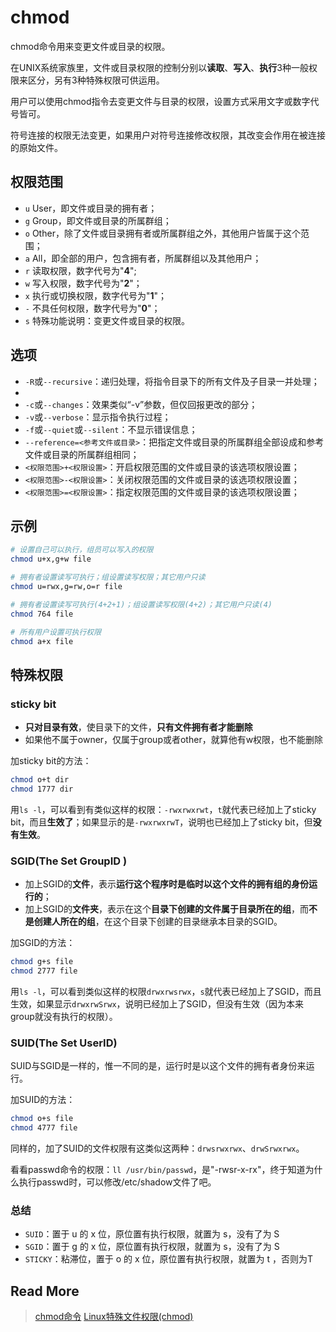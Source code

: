 
# chmod

chmod命令用来变更文件或目录的权限。

在UNIX系统家族里，文件或目录权限的控制分别以**读取**、**写入**、**执行**3种一般权限来区分，另有3种特殊权限可供运用。

用户可以使用chmod指令去变更文件与目录的权限，设置方式采用文字或数字代号皆可。

符号连接的权限无法变更，如果用户对符号连接修改权限，其改变会作用在被连接的原始文件。 

## 权限范围

- `u` User，即文件或目录的拥有者； 
- `g` Group，即文件或目录的所属群组； 
- `o` Other，除了文件或目录拥有者或所属群组之外，其他用户皆属于这个范围； 
- `a` All，即全部的用户，包含拥有者，所属群组以及其他用户； 
- `r` 读取权限，数字代号为"**4**"; 
- `w` 写入权限，数字代号为"**2**"； 
- `x` 执行或切换权限，数字代号为"**1**"； 
- `-` 不具任何权限，数字代号为"**0**"； 
- `s` 特殊功能说明：变更文件或目录的权限。


## 选项

- `-R`或`--recursive`：递归处理，将指令目录下的所有文件及子目录一并处理； 
- 
- `-c`或`--changes`：效果类似“-v”参数，但仅回报更改的部分； 
- `-v`或`--verbose`：显示指令执行过程；
- `-f`或`--quiet`或`--silent`：不显示错误信息； 
- `--reference=<参考文件或目录>`：把指定文件或目录的所属群组全部设成和参考文件或目录的所属群组相同； 
- `<权限范围>+<权限设置>`：开启权限范围的文件或目录的该选项权限设置； 
- `<权限范围>-<权限设置>`：关闭权限范围的文件或目录的该选项权限设置； 
- `<权限范围>=<权限设置>`：指定权限范围的文件或目录的该选项权限设置；

## 示例
``` bash
# 设置自己可以执行，组员可以写入的权限 
chmod u+x,g+w file　

# 拥有者设置读写可执行；组设置读写权限；其它用户只读
chmod u=rwx,g=rw,o=r file 

# 拥有者设置读写可执行(4+2+1)；组设置读写权限(4+2)；其它用户只读(4)
chmod 764 file 

# 所有用户设置可执行权限
chmod a+x file　　
```

## 特殊权限

### sticky bit

- **只对目录有效**，使目录下的文件，**只有文件拥有者才能删除**
- 如果他不属于owner，仅属于group或者other，就算他有w权限，也不能删除

加sticky bit的方法：
``` bash
chmod o+t dir
chmod 1777 dir
```

用`ls -l`，可以看到有类似这样的权限：`-rwxrwxrwt`，`t`就代表已经加上了sticky bit，而且**生效了**；如果显示的是`-rwxrwxrwT`，说明也已经加上了sticky bit，但**没有生效**。

### SGID(The Set GroupID )

- 加上SGID的**文件**，表示**运行这个程序时是临时以这个文件的拥有组的身份运行的**；
- 加上SGID的**文件夹**，表示在这个**目录下创建的文件属于目录所在的组**，而**不是创建人所在的组**，在这个目录下创建的目录继承本目录的SGID。

加SGID的方法：
``` bash
chmod g+s file
chmod 2777 file
```

用`ls -l`，可以看到类似这样的权限`drwxrwsrwx`，`s`就代表已经加上了SGID，而且生效，如果显示`drwxrwSrwx`，说明已经加上了SGID，但没有生效（因为本来group就没有执行的权限）。

### SUID(The Set UserID)

SUID与SGID是一样的，惟一不同的是，运行时是以这个文件的拥有者身份来运行。

加SUID的方法：
``` bash
chmod o+s file
chmod 4777 file
```

同样的，加了SUID的文件权限有这类似这两种：`drwsrwxrwx`、`drwSrwxrwx`。

看看passwd命令的权限：`ll /usr/bin/passwd`，是"-rwsr-x-rx"，终于知道为什么执行passwd时，可以修改/etc/shadow文件了吧。
 
 ### 总结
- `SUID`：置于 u 的 x 位，原位置有执行权限，就置为 s，没有了为 S
- `SGID`：置于 g 的 x 位，原位置有执行权限，就置为 s，没有了为 S
- `STICKY`：粘滞位，置于 o 的 x 位，原位置有执行权限，就置为 t ，否则为T



## Read More
> [chmod命令](http://man.linuxde.net/chmod)
> [Linux特殊文件权限(chmod)](http://blog.csdn.net/weiling_shen/article/details/7577571)




